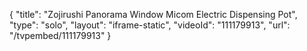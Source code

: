 {
    "title": "Zojirushi Panorama Window Micom Electric Dispensing Pot",
    "type": "solo",
    "layout": "iframe-static",
    "videoId": "111179913",
    "url": "\/tvpembed\/111179913"
}